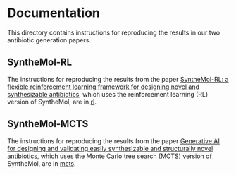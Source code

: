 # Documentation

This directory contains instructions for reproducing the results in our two antibiotic generation papers.

## SyntheMol-RL

The instructions for reproducing the results from the paper [SyntheMol-RL: a flexible reinforcement learning framework for designing novel and synthesizable antibiotics](https://www.biorxiv.org/content/10.1101/2025.05.17.654017v1), which uses the reinforcement learning (RL)
version of SyntheMol, are in [rl](rl).

## SyntheMol-MCTS

The instructions for reproducing the results from the paper [Generative AI for designing and validating easily synthesizable and structurally novel antibiotics](https://www.nature.com/articles/s42256-024-00809-7), which uses the Monte Carlo tree search (MCTS)
version of SyntheMol, are in [mcts](mcts).
